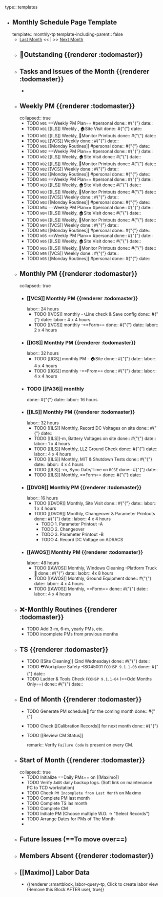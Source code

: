 type:: templates

- ## Monthly Schedule Page Template
  template:: monthly-tp
  template-including-parent:: false
	- [Last Month]([[Monthly/]]) << | >> [Next Month]([[Monthly/]])
	- ## 📌Outstanding {{renderer :todomaster}}
	- ## Tasks and Issues of the Month {{renderer :todomaster}}
		-
	- ## Weekly PM {{renderer :todomaster}}
	  collapsed:: true
		- TODO  `W01` ==Weekly PM Plan== #personal 
		  done:: #{"{"}
		  date::
		- TODO `W01` [[ILS]] Weekly ,  🏠️Site Visit
		  done:: #{"{"}
		  date::
		- TODO `W01` [[ILS]] Weekly, 📄Monitor Printouts 
		  done:: #{"{"}
		  date::
		- TODO `W01` [[VCS]] Weekly
		  done:: #{"{"}
		  date::
		- TODO `W01` [[Monday Routines]] #personal 
		  done:: #{"{"}
		  date::
		- TODO  `W02` ==Weekly PM Plan==  #personal 
		  done:: #{"{"}
		  date::
		- TODO `W02` [[ILS]] Weekly, 🏠️Site Visit 
		  done:: #{"{"}
		  date::
		- TODO `W02` [[ILS]] Weekly, 📄Monitor Printouts 
		  done:: #{"{"}
		  date::
		- TODO `W02` [[VCS]] Weekly
		  done:: #{"{"}
		  date::
		- TODO `W02` [[Monday Routines]]  #personal 
		  done:: #{"{"}
		  date::
		- TODO  `W03` ==Weekly PM Plan== #personal 
		  done:: #{"{"}
		  date::
		- TODO `W03` [[ILS]] Weekly, 🏠️Site Visit 
		  done:: #{"{"}
		  date::
		- TODO `W03` [[ILS]] Weekly, 📄Monitor Printouts 
		  done:: #{"{"}
		  date::
		- TODO `W03` [[VCS]] Weekly
		  done:: #{"{"}
		  date::
		- TODO `W03` [[Monday Routines]]  #personal 
		  done:: #{"{"}
		  date::
		- TODO  `W04` ==Weekly PM Plan==  #personal 
		  done:: #{"{"}
		  date::
		- TODO `W04` [[ILS]] Weekly, 🏠️Site Visit 
		  done:: #{"{"}
		  date::
		- TODO `W04` [[ILS]] Weekly, 📄Monitor Printouts 
		  done:: #{"{"}
		  date::
		- TODO `W04` [[VCS]] Weekly
		  done:: #{"{"}
		  date::
		- TODO `W04` [[Monday Routines]]  #personal 
		  done:: #{"{"}
		  date::
		- TODO  `W05` ==Weekly PM Plan== #personal 
		  done:: #{"{"}
		  date::
		- TODO `W05` [[ILS]] Weekly, 🏠️Site Visit 
		  done:: #{"{"}
		  date::
		- TODO `W05` [[ILS]] Weekly, 📄Monitor Printouts 
		  done:: #{"{"}
		  date::
		- TODO `W05` [[VCS]] Weekly
		  done:: #{"{"}
		  date::
		- TODO `W05` [[Monday Routines]]  #personal 
		  done:: #{"{"}
		  date::
	- ## Monthly PM {{renderer :todomaster}}
	  collapsed:: true
		- ### [[VCS]] Monthly PM {{renderer :todomaster}}
		  labor:: 24 hours
			- TODO [[VCS]] monthly - 📞Line check & Save config
			  done:: #{"{"}
			  date:: 
			  labor::  4 x 4 hours
			- TODO [[VCS]] monthly -==Form== 
			  done:: #{"{"}
			  date:: 
			  labor::  2 x 4 hours
		- ### [[IGS]] Monthly PM {{renderer :todomaster}}
		  labor:: 32 hours
			- TODO [[IGS]] monthly PM - 🏠️Site
			  done:: #{"{"}
			  date:: 
			  labor:: 4 x 4 hours
			- TODO [[IGS]] monthly -==From== 
			  done:: #{"{"}
			  date:: 
			  labor::  4 x 4 hours
		- ### TODO [[FA36]] monthly 
		  done:: #{"{"}
		  date:: 
		  labor:: 16 hours
		- ### [[ILS]] Monthly PM {{renderer :todomaster}}
		  labor:: 32 hours
			- TODO [[ILS]] Monthly, Record DC Voltages on site 
			  done:: #{"{"}
			  date::
			- TODO [[ILS]]-m, Battery Voltages on site 
			  done:: #{"{"}
			  date::
			  labor:: 1 x 4 hours
			- TODO [[ILS]] Monthly, LLZ Ground Check 
			  done:: #{"{"}
			  date:: 
			  labor:: 4 x 4 hours
			- TODO [[ILS]] Monthly, MIT & Shutdown Tests 
			  done:: #{"{"}
			  date:: 
			  labor:: 4 x 4 hours
			- TODO [[ILS]] -m, Sync Date/Time on `RCSE` 
			  done:: #{"{"}
			  date::
			- TODO [[ILS]] Monthly, ==Form== 
			  done:: #{"{"}
			  date::
		- ### [[DVOR]] Monthly PM {{renderer :todomaster}}
		  labor:: 16 hours
			- TODO [[DVOR]] Monthly, Site Visit
			  done:: #{"{"}
			  date::
			  labor:: 1 x 4 hours
			- TODO [[DVOR]] Monthly, Changeover & Parameter Printouts
			  done:: #{"{"}
			  date::
			  labor:: 4 x 4 hours
				- TODO 1. Parameter Printout -A
				- TODO 2. Changeover
				- TODO 3. Parameter Printout -B
				- TODO 4. Record DC Voltage on ADRACS
		- ### [[AWOS]] Monthly PM {{renderer :todomaster}}
		  labor:: 48 hours
			- TODO [[AWOS]] Monthly, Windows Cleaning -Platform Truck🚛
			  done:: #{"{"}
			  date:: 
			  laobr:: 4x 8 hours
			- TODO [[AWOS]] Monthly, Ground Equipment
			  done:: #{"{"}
			  date::
			  labor:: 4 x 4 hours
			- TODO [[AWOS]] Monthly, ==Form== 
			  done:: #{"{"}
			  date:: 
			  labor:: 4 x 4 hours
	- ## ❌-Monthly Routines {{renderer :todomaster}}
		- TODO Add 3-m, 6-m, yearly PMs, etc.
		- TODO incomplete PMs from previous months
	- ## TS {{renderer :todomaster}}
		- TODO [[Site Cleaning]] (2nd Wednesday) 
		  done:: #{"{"}
		  date::
		- TODO ⛑️Workplace Safety -ISO45001 `FCOHSP 9.1.1-03`
		  done:: #{"{"}
		  date::
		- TODO Ladder & Tools Check `FCOHSP 9.1.1-04` (==Odd Months Only==) 
		  done:: #{"{"}
		  date::
	- ## End of Month {{renderer :todomaster}}
		- TODO Generate PM schedule📅 for the coming month
		  done:: #{"{"}
		- TODO Check [[Calibration Records]] for next month
		  done:: #{"{"}
		- TODO [[Review CM Status]]
		  
		  remark:: Verify `Failure Code` is present on every CM.
	- ## Start of Month {{renderer :todomaster}}
	  collapsed:: true
		- TODO Initialize ==Daily PMs== on [[Maximo]]
		- TODO Verify `AWOS` daily backup logs. (Soft link on maintenance PC to TCD workstation)
		- TODO Check `PM Incomplete from Last Month` on Maximo
		- TODO Complete PM last month
		- TODO Complete TS las month
		- TODO Complete CM
		- TODO Initiate PM (Choose multiple W.O. -> "Select Records")
		- TODO Arrange Dates for PMs of The Month
		-
	- ## Future Issues (==To move over==)
	- ## Members Absent {{renderer :todomaster}}
	- ## [[Maximo]] Labor Data
		- {{renderer :smartblock, labor-query-tp, Click to create labor view (Remove this Block AFTER use), true}}